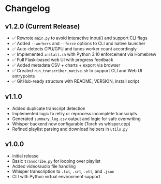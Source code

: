 # Changelog

## v1.2.0 (Current Release)
- ✅ Rewrote `main.py` to avoid interactive input() and support CLI flags
- ✅ Added `--workers` and `--force` options to CLI and native launcher
- ✅ Auto-detects CPU/GPU and tunes worker count accordingly
- ✅ Implemented `install.sh` with Python 3.10 enforcement via Homebrew
- ✅ Full Flask-based web UI with progress feedback
- ✅ Added metadata CSV + charts + export via browser
- ✅ Created `run_transcriber_native.sh` to support CLI and Web UI entrypoints
- ✅ GitHub-ready structure with README, VERSION, install script

## v1.1.0
- Added duplicate transcript detection
- Implemented logic to retry or reprocess incomplete transcripts
- Generated `summary_log.csv` output and logic for safe overwriting
- Whisper backend now configurable (Torch vs whisper.cpp)
- Refined playlist parsing and download helpers in `utils.py`

## v1.0.0
- Initial release
- Basic `transcribe.py` for looping over playlist
- Added video/audio file handling
- Whisper transcription to `.txt`, `.srt`, `.vtt`, and `.json`
- CLI with Python virtual environment support
